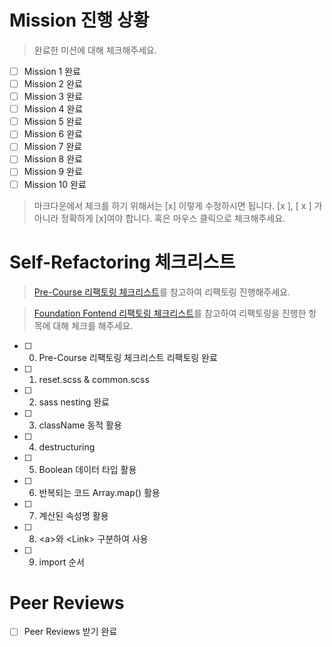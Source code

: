 # Mission 진행 상황

> 완료한 미션에 대해 체크해주세요.

- [ ] Mission 1 완료
- [ ] Mission 2 완료
- [ ] Mission 3 완료
- [ ] Mission 4 완료
- [ ] Mission 5 완료
- [ ] Mission 6 완료
- [ ] Mission 7 완료
- [ ] Mission 8 완료
- [ ] Mission 9 완료
- [ ] Mission 10 완료

> 마크다운에서 체크를 하기 위해서는 [x] 이렇게 수정하시면 됩니다. [x ], [ x ] 가 아니라 정확하게 [x]여야 합니다. 혹은 마우스 클릭으로 체크해주세요.

# Self-Refactoring 체크리스트

> [Pre-Course 리팩토링 체크리스트](https://www.notion.so/wecode/Pre-Course-Refactoring-869f50bf6a934db98573229c600043ee)를 참고하여 리팩토링 진행해주세요.

> [Foundation Fontend 리팩토링 체크리스트](https://www.notion.so/wecode/Foundation-Frontend-Refactoring-85e629d7a22841b2bd4917c9c72a1f58)를 참고하여 리팩토링을 진행한 항목에 대해 체크를 해주세요.

- [ ] 0. Pre-Course 리팩토링 체크리스트 리팩토링 완료
- [ ] 1. reset.scss & common.scss
- [ ] 2. sass nesting 완료
- [ ] 3. className 동적 활용
- [ ] 4. destructuring
- [ ] 5. Boolean 데이터 타입 활용
- [ ] 6. 반복되는 코드 Array.map() 활용
- [ ] 7. 계산된 속성명 활용
- [ ] 8. \<a\>와 \<Link\> 구분하여 사용
- [ ] 9. import 순서

# Peer Reviews

- [ ] Peer Reviews 받기 완료
